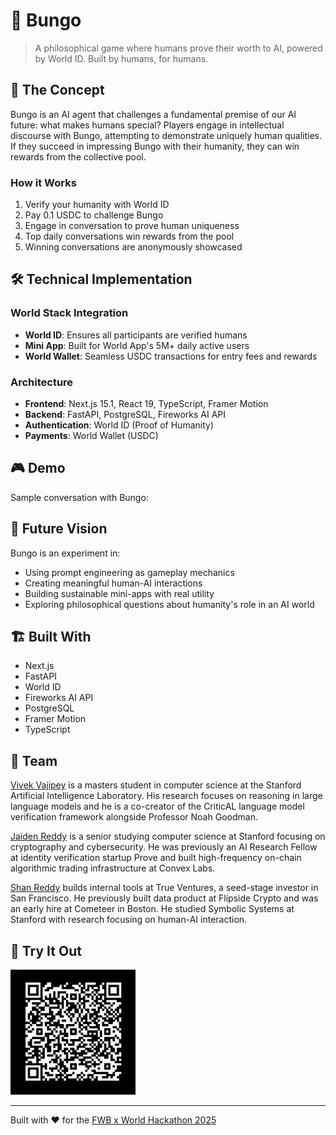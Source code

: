 # 🤖 Bungo

> A philosophical game where humans prove their worth to AI, powered by World ID. Built by humans, for humans.

## 🎯 The Concept

Bungo is an AI agent that challenges a fundamental premise of our AI future: what makes humans special? Players engage in intellectual discourse with Bungo, attempting to demonstrate uniquely human qualities. If they succeed in impressing Bungo with their humanity, they can win rewards from the collective pool.

### How it Works
1. Verify your humanity with World ID
2. Pay 0.1 USDC to challenge Bungo
3. Engage in conversation to prove human uniqueness
4. Top daily conversations win rewards from the pool
5. Winning conversations are anonymously showcased

## 🛠️ Technical Implementation

### World Stack Integration
- **World ID**: Ensures all participants are verified humans
- **Mini App**: Built for World App's 5M+ daily active users
- **World Wallet**: Seamless USDC transactions for entry fees and rewards

### Architecture
- **Frontend**: Next.js 15.1, React 19, TypeScript, Framer Motion
- **Backend**: FastAPI, PostgreSQL, Fireworks AI API
- **Authentication**: World ID (Proof of Humanity)
- **Payments**: World Wallet (USDC)

## 🎮 Demo

Sample conversation with Bungo:

## 🔮 Future Vision

Bungo is an experiment in:
- Using prompt engineering as gameplay mechanics
- Creating meaningful human-AI interactions
- Building sustainable mini-apps with real utility
- Exploring philosophical questions about humanity's role in an AI world

## 🏗️ Built With
- Next.js
- FastAPI
- World ID
- Fireworks AI API
- PostgreSQL
- Framer Motion
- TypeScript

## 👥 Team
[Vivek Vajipey](https://www.linkedin.com/in/vivek-vajipey/) is a masters student in computer science at the Stanford Artificial Intelligence Laboratory. His research focuses on reasoning in large language models and he is a co-creator of the CriticAL language model verification framework alongside Professor Noah Goodman.

[Jaiden Reddy](https://www.linkedin.com/in/jaiden-reddy-883095203/) is a senior studying computer science at Stanford focusing on cryptography and cybersecurity. He was previously an AI Research Fellow at identity verification startup Prove and built high-frequency on-chain algorithmic trading infrastructure at Convex Labs.

[Shan Reddy](https://www.linkedin.com/in/shan-reddy/) builds internal tools at True Ventures, a seed-stage investor in San Francisco. He previously built data product at Flipside Crypto and was an early hire at Cometeer in Boston. He studied Symbolic Systems at Stanford with research focusing on human-AI interaction.

## 🚀 Try It Out
<img src="qrcode.jpg" width="200" height="200" />

---

Built with ❤️ for the [FWB x World Hackathon 2025](https://worldbuild.fwb.help/)
